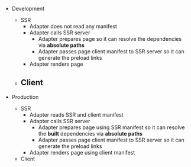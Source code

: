 - Development

  - SSR
    - Adapter does not read any manifest
    - Adapter calls SSR server
      - Adapter prepares page so it can resolve the dependencies via **absolute paths**
      - Adapter passes page client manifest to SSR server so it can generate the preload links
    - Adapter renders page
  - ## Client

- Production
  - SSR
    - Adapter reads SSR and client manifest
    - Adapter calls SSR server
      - Adapter prepares page using SSR manifest so it can resolve the **built** dependencies via **absolute paths**
      - Adapter passes page client manifest to SSR server so it can generate the preload links
    - Adapter renders page using client manifest
  - Client
